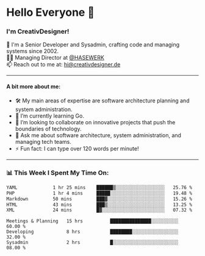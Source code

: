 # Hello Everyone 👋

### I'm CreativDesigner!

🔭 I'm a Senior Developer and Sysadmin, crafting code and managing systems since 2002.  
👨‍💼 Managing Director at [@HASEWERK](https://github.com/HASEWERK)  
📫 Reach out to me at: [hi@creativdesigner.de](mailto:hi@creativdesigner.de)  

---

#### A bit more about me:

- 🛠 My main areas of expertise are software architecture planning and system administration.
- 🌱 I’m currently learning Go.
- 👯 I’m looking to collaborate on innovative projects that push the boundaries of technology.
- 💬 Ask me about software architecture, system administration, and managing tech teams.
- ⚡ Fun fact: I can type over 120 words per minute!  

---

### 📊 **This Week I Spent My Time On:**

<!--START_SECTION:waka-->

```txt
YAML             1 hr 25 mins    ██████▒░░░░░░░░░░░░░░░░░░   25.76 %
PHP              1 hr 4 mins     █████░░░░░░░░░░░░░░░░░░░░   19.48 %
Markdown         50 mins         ███▓░░░░░░░░░░░░░░░░░░░░░   15.26 %
HTML             43 mins         ███▒░░░░░░░░░░░░░░░░░░░░░   13.25 %
XML              24 mins         █▓░░░░░░░░░░░░░░░░░░░░░░░   07.32 %
```

<!--END_SECTION:waka-->

```text
Meetings & Planning   15 hrs          ███████████████░░░░░░░░░░   60.00 % 
Developing            8 hrs           ████████░░░░░░░░░░░░░░░░░   32.00 % 
Sysadmin              2 hrs           █░░░░░░░░░░░░░░░░░░░░░░░░   08.00 %

